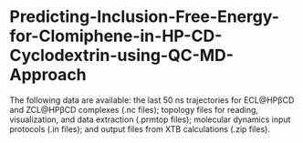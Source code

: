 # Predicting-Inclusion-Free-Energy-for-Clomiphene-in-HP-CD-Cyclodextrin-using-QC-MD-Approach
The following data are available: the last 50 ns trajectories for ECL@HPβCD and ZCL@HPβCD complexes (.nc files); topology files for reading, visualization, and data extraction (.prmtop files); molecular dynamics input protocols (.in files); and output files from XTB calculations (.zip files).
